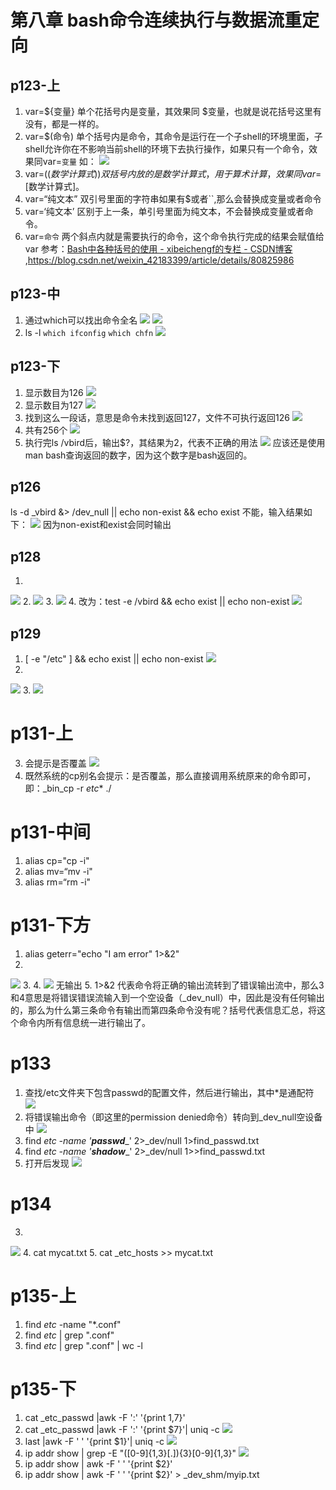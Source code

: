 # 第八章 bash命令连续执行与数据流重定向
## p123-上
1. var=${变量}
单个花括号内是变量，其效果同 $变量，也就是说花括号这里有没有，都是一样的。
2. var=$(命令)
单个括号内是命令，其命令是运行在一个子shell的环境里面，子shell允许你在不影响当前shell的环境下去执行操作，如果只有一个命令，效果同var=`变量`
如：
![](%E7%AC%AC%E5%85%AB%E7%AB%A0%20bash%E5%91%BD%E4%BB%A4%E8%BF%9E%E7%BB%AD%E6%89%A7%E8%A1%8C%E4%B8%8E%E6%95%B0%E6%8D%AE%E6%B5%81%E9%87%8D%E5%AE%9A%E5%90%91/B620FB4D-B9A2-4B59-9BCB-09B53A14CF78.png)
3. var=$((数学计算式))
双括号内放的是数学计算式，用于算术计算，效果同var=$[数学计算式]。
4. var=“纯文本”
双引号里面的字符串如果有$或者``,那么会替换成变量或者命令
5. var=‘纯文本’
区别于上一条，单引号里面为纯文本，不会替换成变量或者命令。
6. var=`命令`
两个斜点内就是需要执行的命令，这个命令执行完成的结果会赋值给var
参考：[Bash中各种括号的使用 - xibeichengf的专栏 - CSDN博客](https://blog.csdn.net/xibeichengf/article/details/51226052) ,https://blog.csdn.net/weixin_42183399/article/details/80825986

## p123-中
1. 通过which可以找出命令全名
![](%E7%AC%AC%E5%85%AB%E7%AB%A0%20bash%E5%91%BD%E4%BB%A4%E8%BF%9E%E7%BB%AD%E6%89%A7%E8%A1%8C%E4%B8%8E%E6%95%B0%E6%8D%AE%E6%B5%81%E9%87%8D%E5%AE%9A%E5%90%91/EB578F6F-CA24-411C-A083-AB11259C2258.png)
![](%E7%AC%AC%E5%85%AB%E7%AB%A0%20bash%E5%91%BD%E4%BB%A4%E8%BF%9E%E7%BB%AD%E6%89%A7%E8%A1%8C%E4%B8%8E%E6%95%B0%E6%8D%AE%E6%B5%81%E9%87%8D%E5%AE%9A%E5%90%91/099ED33E-E855-415E-AED4-04CB59EEB1CA.png)
2. ls -l `which ifconfig` `which chfn`
![](%E7%AC%AC%E5%85%AB%E7%AB%A0%20bash%E5%91%BD%E4%BB%A4%E8%BF%9E%E7%BB%AD%E6%89%A7%E8%A1%8C%E4%B8%8E%E6%95%B0%E6%8D%AE%E6%B5%81%E9%87%8D%E5%AE%9A%E5%90%91/82A88C4D-C327-425B-A7FF-7F8B7E885153.png)

## p123-下
1. 显示数目为126
![](%E7%AC%AC%E5%85%AB%E7%AB%A0%20bash%E5%91%BD%E4%BB%A4%E8%BF%9E%E7%BB%AD%E6%89%A7%E8%A1%8C%E4%B8%8E%E6%95%B0%E6%8D%AE%E6%B5%81%E9%87%8D%E5%AE%9A%E5%90%91/EC8EF978-2D24-4686-BFCC-7AD826951D15.png)
2. 显示数目为127
![](%E7%AC%AC%E5%85%AB%E7%AB%A0%20bash%E5%91%BD%E4%BB%A4%E8%BF%9E%E7%BB%AD%E6%89%A7%E8%A1%8C%E4%B8%8E%E6%95%B0%E6%8D%AE%E6%B5%81%E9%87%8D%E5%AE%9A%E5%90%91/79113047-A68B-4536-9FE1-1887FF2D494D.png)
3. 找到这么一段话，意思是命令未找到返回127，文件不可执行返回126
![](%E7%AC%AC%E5%85%AB%E7%AB%A0%20bash%E5%91%BD%E4%BB%A4%E8%BF%9E%E7%BB%AD%E6%89%A7%E8%A1%8C%E4%B8%8E%E6%95%B0%E6%8D%AE%E6%B5%81%E9%87%8D%E5%AE%9A%E5%90%91/1FE1FF38-1EB9-4D3C-912A-1E2104180FD5.png)
4. 共有256个
![](%E7%AC%AC%E5%85%AB%E7%AB%A0%20bash%E5%91%BD%E4%BB%A4%E8%BF%9E%E7%BB%AD%E6%89%A7%E8%A1%8C%E4%B8%8E%E6%95%B0%E6%8D%AE%E6%B5%81%E9%87%8D%E5%AE%9A%E5%90%91/792CFC06-A0D1-462A-9D88-4DD6191F5F23.png)
5. 执行完ls /vbird后，输出$?，其结果为2，代表不正确的用法
![](%E7%AC%AC%E5%85%AB%E7%AB%A0%20bash%E5%91%BD%E4%BB%A4%E8%BF%9E%E7%BB%AD%E6%89%A7%E8%A1%8C%E4%B8%8E%E6%95%B0%E6%8D%AE%E6%B5%81%E9%87%8D%E5%AE%9A%E5%90%91/6658399A-D2BE-4AA3-9CA9-E5896674D208.png)
应该还是使用man bash查询返回的数字，因为这个数字是bash返回的。

## p126
ls -d _vbird &> /dev_null || echo non-exist && echo exist
不能，输入结果如下：
![](%E7%AC%AC%E5%85%AB%E7%AB%A0%20bash%E5%91%BD%E4%BB%A4%E8%BF%9E%E7%BB%AD%E6%89%A7%E8%A1%8C%E4%B8%8E%E6%95%B0%E6%8D%AE%E6%B5%81%E9%87%8D%E5%AE%9A%E5%90%91/971E33D6-5680-46B1-B45E-7F86A75E550A.png)
因为non-exist和exist会同时输出

## p128
1. 
![](%E7%AC%AC%E5%85%AB%E7%AB%A0%20bash%E5%91%BD%E4%BB%A4%E8%BF%9E%E7%BB%AD%E6%89%A7%E8%A1%8C%E4%B8%8E%E6%95%B0%E6%8D%AE%E6%B5%81%E9%87%8D%E5%AE%9A%E5%90%91/98F56EB0-1F2B-49DA-B146-68C435DDC320.png)
2. 
![](%E7%AC%AC%E5%85%AB%E7%AB%A0%20bash%E5%91%BD%E4%BB%A4%E8%BF%9E%E7%BB%AD%E6%89%A7%E8%A1%8C%E4%B8%8E%E6%95%B0%E6%8D%AE%E6%B5%81%E9%87%8D%E5%AE%9A%E5%90%91/1D2FABFA-DA4B-4C44-9B4C-766066939FFC.png)
3. 
![](%E7%AC%AC%E5%85%AB%E7%AB%A0%20bash%E5%91%BD%E4%BB%A4%E8%BF%9E%E7%BB%AD%E6%89%A7%E8%A1%8C%E4%B8%8E%E6%95%B0%E6%8D%AE%E6%B5%81%E9%87%8D%E5%AE%9A%E5%90%91/4A312061-1BC8-43E7-8602-696469625A1E.png)
4. 改为：test -e /vbird && echo exist || echo non-exist
![](%E7%AC%AC%E5%85%AB%E7%AB%A0%20bash%E5%91%BD%E4%BB%A4%E8%BF%9E%E7%BB%AD%E6%89%A7%E8%A1%8C%E4%B8%8E%E6%95%B0%E6%8D%AE%E6%B5%81%E9%87%8D%E5%AE%9A%E5%90%91/5151F9E8-97F9-4897-8D4D-D0C52CF147F6.png)
## p129
1. [ -e "/etc" ] && echo exist || echo non-exist
![](%E7%AC%AC%E5%85%AB%E7%AB%A0%20bash%E5%91%BD%E4%BB%A4%E8%BF%9E%E7%BB%AD%E6%89%A7%E8%A1%8C%E4%B8%8E%E6%95%B0%E6%8D%AE%E6%B5%81%E9%87%8D%E5%AE%9A%E5%90%91/7BE7A7DA-0B35-4B34-A001-2006466EF01F.png)
2. 
![](%E7%AC%AC%E5%85%AB%E7%AB%A0%20bash%E5%91%BD%E4%BB%A4%E8%BF%9E%E7%BB%AD%E6%89%A7%E8%A1%8C%E4%B8%8E%E6%95%B0%E6%8D%AE%E6%B5%81%E9%87%8D%E5%AE%9A%E5%90%91/1DD0291A-5AA6-4617-AFBD-EC1FCC1473FF.png)
3. 
![](%E7%AC%AC%E5%85%AB%E7%AB%A0%20bash%E5%91%BD%E4%BB%A4%E8%BF%9E%E7%BB%AD%E6%89%A7%E8%A1%8C%E4%B8%8E%E6%95%B0%E6%8D%AE%E6%B5%81%E9%87%8D%E5%AE%9A%E5%90%91/54FCCF5B-415C-4749-BFEC-796AE7C4979B.png)

# p131-上
3. 会提示是否覆盖 
![](%E7%AC%AC%E5%85%AB%E7%AB%A0%20bash%E5%91%BD%E4%BB%A4%E8%BF%9E%E7%BB%AD%E6%89%A7%E8%A1%8C%E4%B8%8E%E6%95%B0%E6%8D%AE%E6%B5%81%E9%87%8D%E5%AE%9A%E5%90%91/BC7D4E9A-3366-4861-95E2-43A342B9A85C.png)
4. 既然系统的cp别名会提示：是否覆盖，那么直接调用系统原来的命令即可，即：_bin_cp -r _etc_* ./ 

# p131-中间
1. alias cp="cp -i"
2. alias mv=“mv -i"
3. alias rm=“rm -i"

# p131-下方
1. alias geterr="echo \"I am error\" 1>&2"
2. 
![](%E7%AC%AC%E5%85%AB%E7%AB%A0%20bash%E5%91%BD%E4%BB%A4%E8%BF%9E%E7%BB%AD%E6%89%A7%E8%A1%8C%E4%B8%8E%E6%95%B0%E6%8D%AE%E6%B5%81%E9%87%8D%E5%AE%9A%E5%90%91/0C25154B-0449-4D78-84BE-D9D8A67195CA.png)
3. 4.
![](%E7%AC%AC%E5%85%AB%E7%AB%A0%20bash%E5%91%BD%E4%BB%A4%E8%BF%9E%E7%BB%AD%E6%89%A7%E8%A1%8C%E4%B8%8E%E6%95%B0%E6%8D%AE%E6%B5%81%E9%87%8D%E5%AE%9A%E5%90%91/605C3A60-3BFB-408F-BEF3-AE08038A3AFC.png)
无输出
5. 1>&2 代表命令将正确的输出流转到了错误输出流中，那么3和4意思是将错误错误流输入到一个空设备（_dev_null）中，因此是没有任何输出的，那么为什么第三条命令有输出而第四条命令没有呢？括号代表信息汇总，将这个命令内所有信息统一进行输出了。
# p133
1. 查找/etc文件夹下包含passwd的配置文件，然后进行输出，其中*是通配符
![](%E7%AC%AC%E5%85%AB%E7%AB%A0%20bash%E5%91%BD%E4%BB%A4%E8%BF%9E%E7%BB%AD%E6%89%A7%E8%A1%8C%E4%B8%8E%E6%95%B0%E6%8D%AE%E6%B5%81%E9%87%8D%E5%AE%9A%E5%90%91/C468D1BB-782A-4A40-9D54-0B2BF8614E67.png)
2. 将错误输出命令（即这里的permission denied命令）转向到_dev_null空设备中
![](%E7%AC%AC%E5%85%AB%E7%AB%A0%20bash%E5%91%BD%E4%BB%A4%E8%BF%9E%E7%BB%AD%E6%89%A7%E8%A1%8C%E4%B8%8E%E6%95%B0%E6%8D%AE%E6%B5%81%E9%87%8D%E5%AE%9A%E5%90%91/BA4F3DC1-0518-4C84-8E6F-440F51C9C5D1.png)
3. find _etc -name '_**_passwd_**_' 2>_dev/null 1>find_passwd.txt
4. find _etc -name '_**_shadow_**_' 2>_dev/null 1>>find_passwd.txt 
5. 打开后发现
![](%E7%AC%AC%E5%85%AB%E7%AB%A0%20bash%E5%91%BD%E4%BB%A4%E8%BF%9E%E7%BB%AD%E6%89%A7%E8%A1%8C%E4%B8%8E%E6%95%B0%E6%8D%AE%E6%B5%81%E9%87%8D%E5%AE%9A%E5%90%91/49EE72CB-3E32-4C20-958F-BF1D512B26CF.png)
# p134
3. 
![](%E7%AC%AC%E5%85%AB%E7%AB%A0%20bash%E5%91%BD%E4%BB%A4%E8%BF%9E%E7%BB%AD%E6%89%A7%E8%A1%8C%E4%B8%8E%E6%95%B0%E6%8D%AE%E6%B5%81%E9%87%8D%E5%AE%9A%E5%90%91/834B392E-723A-44B0-8483-6FC4BB10E3CD.png)
4. cat mycat.txt
5. cat _etc_hosts >> mycat.txt 
# p135-上
1. find _etc_ -name "*.conf"
2. find _etc_ | grep ".conf"
3. find _etc_ | grep ".conf" | wc -l
# p135-下
1. cat _etc_passwd |awk  -F ':'  '{print $1,$7}'  
2. cat _etc_passwd |awk  -F ':'  '{print $7}'| uniq -c
![](%E7%AC%AC%E5%85%AB%E7%AB%A0%20bash%E5%91%BD%E4%BB%A4%E8%BF%9E%E7%BB%AD%E6%89%A7%E8%A1%8C%E4%B8%8E%E6%95%B0%E6%8D%AE%E6%B5%81%E9%87%8D%E5%AE%9A%E5%90%91/9609322E-AFBD-4F93-86B2-90FE9D696E14.png)
3. last |awk  -F ' '  '{print $1}'| uniq -c
![](%E7%AC%AC%E5%85%AB%E7%AB%A0%20bash%E5%91%BD%E4%BB%A4%E8%BF%9E%E7%BB%AD%E6%89%A7%E8%A1%8C%E4%B8%8E%E6%95%B0%E6%8D%AE%E6%B5%81%E9%87%8D%E5%AE%9A%E5%90%91/17A33159-E8C4-40C8-8CA8-74FC2BA90765.png)
4. ip addr show | grep -E "([0-9]{1,3}[\.]){3}[0-9]{1,3}"
![](%E7%AC%AC%E5%85%AB%E7%AB%A0%20bash%E5%91%BD%E4%BB%A4%E8%BF%9E%E7%BB%AD%E6%89%A7%E8%A1%8C%E4%B8%8E%E6%95%B0%E6%8D%AE%E6%B5%81%E9%87%8D%E5%AE%9A%E5%90%91/B9424441-1762-441A-8725-4607E3A65D1A.png)
5. ip addr show | awk  -F ' '  '{print $2}'
6. ip addr show | awk  -F ' '  '{print $2}' > _dev_shm/myip.txt




